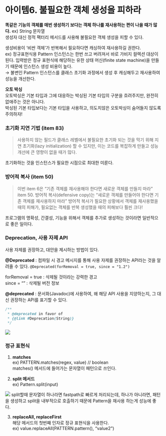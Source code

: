 # 아이템6. 불필요한 객체 생성을 피하라

**똑같은 기능의 객체를 매번 생성하기 보다는 객체 하나를 재사용하는 편이 나을 때가 많다.** ex) String 문자열  
생성자 대신 정적 팩터리 메서드를 사용해 불필요한 객체 생성을 피할 수 있다.

생성비용이 ‘비싼 객체’가 반복해서 필요하다면 캐싱하여 재사용하길 권한다.  
ex) 정규표현식용 Pattern 인스턴스는 한번 쓰고 버려져서 바로 가비지 컬렉션 대상이 된다. 입력받은 정규 표현식에 해당하는 유한 상태 머신(finite state machine)을 만들기 때문에 인스턴스 생성 비용이 높다.  
→ 불변인 Pattern 인스턴스를 클래스 초기화 과정에서 생성 후 캐싱해두고 재사용하여 성능을 개선한다.

**오토 박싱**  
오토박싱은 기본 타입과 그에 대응하는 박싱된 기본 타입의 구분을 흐려주지만, 완전히 없애주는 것은 아니다.  
박싱된 기본 타입보다는 기본 타입을 사용하고, 의도치않은 오토박싱이 숨어들지 않도록 주의하자!

### 초기화 지연 기법 (item 83)

> 사용하지 않는 필드가 클래스 레벨에서 불필요한 초기화 되는 것을 막기 위해 지연 초기화(lazy initialization) 할 수 있지만, 이는 코드를 복잡하게 만들고 성능 개선에 큰 영향이 없을 때가 많다.
>

초기화하는 것을 인스턴스가 필요한 시점으로 최대한 미룬다.

### 방어적 복사 (item 50)

> 이번 item 6은 “기존 객체를 재사용해야 한다면 새로운 객체를 만들지 마라”
item 50. 방어적 복사(defensive copy)는 “새로운 객체를 만들어야 한다면 기존 객체를 재사용하지 마라”
방어적 복사가 필요한 상황에서 객체를 재사용했을 때의 피해가, 필요없는 객체를 반복 생성했을 때의 피해보다 훨씬 크다!
>

프로그램의 명확성, 간결성, 기능을 위해서 객체를 추가로 생성하는 것이라면 일반적으로 좋은 일이다.

### Deprecation, 사용 자제 API

사용 자제를 권장하고, 대안을 제시하는 방법이 있다.

**@Deprecated** : 컴파일 시 경고 메시지를 통해 사용 자제를 권장하는 API라는 것을 알려줄 수 있다.
`@Deprecated(forRemoval = true, since = "1.2")`

forRemoval = true : 삭제될 것이라는 강력한 경고  
since = “” : 삭제될 버전 정보

**@deprecated** : 문서화(Javadoc)에 사용하여, 왜 해당 API 사용을 지양하는지, 그 대신 권장하는 API를 표기할 수 있다.
```java
/**
 * @deprecated in favor of
 * {@link #Deprecation(String)}
 */
```
<img src="https://user-images.githubusercontent.com/87989933/218156541-7e11f384-0e61-4261-8ed6-83f21168db75.png">

### 정규 표현식

1. **matches**  
ex) PATTERN.matches(regex, value) // boolean  
matches() 메서드에 들어가는 문자열이 패턴으로 쓰인다.


2. **split 메서드**  
ex) Pattern.split(input)
<img src="https://user-images.githubusercontent.com/87989933/218157460-075d58d6-b50a-4494-b4af-e76a208ad939.png">
split할때 문자열이 하나라면 fastpath로 빠르게 처리되는데,
하나가 아니라면, 패턴을 생성하고 split을 내부적으로 호출하기 때문에 Pattern을 재사용 하는게 성능에 좋다.


3. **replaceAll, replaceFirst**  
해당 메서드의 첫번째 인자로 정규 표현식을 사용한다.  
ex) value.replaceAll(PATTERN.pattern(), “value2”)